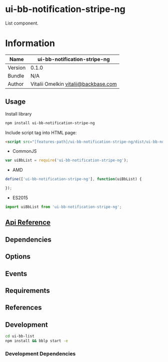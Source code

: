 # ui-bb-notification-stripe-ng

List component.

# Information
| Name       | ui-bb-notification-stripe-ng   |
|------------|------------------|
| Version    | 0.1.0|
| Bundle     | N/A |
| Author     | Vitalii Omelkin <vitalii@backbase.com> |

## Usage

Install library

```bash
npm install ui-bb-notification-stripe-ng
```

Include script tag into HTML page:

```html
<script src="[features-path]/ui-bb-notification-stripe-ng/dist/ui-bb-notification-stripe-ng.js"></script>
```

- CommonJS

```javascript
var uiBbList = require('ui-bb-notification-stripe-ng');
```

- AMD

```javascript
define(['ui-bb-notification-stripe-ng'], function(uiBbList) {

});
```

- ES2015

```javascript
import uiBbList from 'ui-bb-notification-stripe-ng';
```

## [Api Reference](./docs/api-dev.md)

## Dependencies

## Options

## Events

## Requirements

## References

## Development

```bash
cd ui-bb-list
npm install && bblp start -e
```

### Development Dependencies
